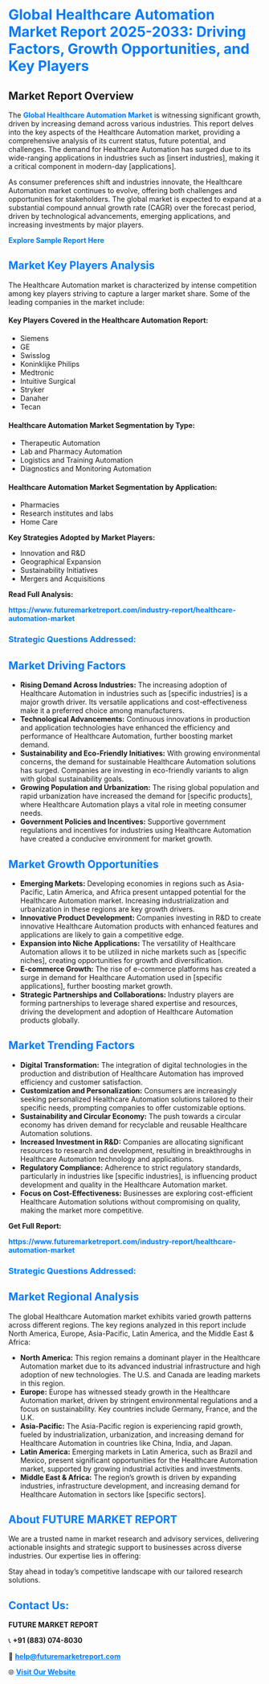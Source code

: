 <h1 style="color: #007BFF;">Global Healthcare Automation Market Report 2025-2033: Driving Factors, Growth Opportunities, and Key Players</h1>

<section id="overview">
<h2>Market Report Overview</h2>
<p>The <a href="https://www.futuremarketreport.com/industry-report/healthcare-automation-market" style="color: #007BFF; text-decoration: none;"><strong>Global Healthcare Automation Market</strong></a> is witnessing significant growth, driven by increasing demand across various industries. This report delves into the key aspects of the Healthcare Automation market, providing a comprehensive analysis of its current status, future potential, and challenges. The demand for Healthcare Automation has surged due to its wide-ranging applications in industries such as [insert industries], making it a critical component in modern-day [applications].</p>
<p>As consumer preferences shift and industries innovate, the Healthcare Automation market continues to evolve, offering both challenges and opportunities for stakeholders. The global market is expected to expand at a substantial compound annual growth rate (CAGR) over the forecast period, driven by technological advancements, emerging applications, and increasing investments by major players.</p>
</section>

<section id="overview">
<p><a href="https://www.futuremarketreport.com/request-sample/reportId=99514" style="color: #007BFF; text-decoration: none;"><strong>Explore Sample Report Here</strong></a></p>
</section>

<section id="key-players">
<h2 style="color: #007BFF;">Market Key Players Analysis</h2>
<p>The Healthcare Automation market is characterized by intense competition among key players striving to capture a larger market share. Some of the leading companies in the market include:</p>
<h4>Key Players Covered in the Healthcare Automation Report:</h4>
<ul><li>Siemens</li><li>GE</li><li>Swisslog</li><li>Koninklijke Philips</li><li>Medtronic</li><li>Intuitive Surgical</li><li>Stryker</li><li>Danaher</li><li>Tecan</li></ul>
<h4>Healthcare Automation Market Segmentation by Type:</h4>
<ul><li>Therapeutic Automation</li><li>Lab and Pharmacy Automation</li><li>Logistics and Training Automation</li><li>Diagnostics and Monitoring Automation</li></ul>

<h4>Healthcare Automation Market Segmentation by Application:</h4>
<ul><li>Pharmacies</li><li>Research institutes and labs</li><li>Home Care</li></ul>
<p><strong>Key Strategies Adopted by Market Players:</strong></p>
<ul>
<li>Innovation and R&D</li>
<li>Geographical Expansion</li>
<li>Sustainability Initiatives</li>
<li>Mergers and Acquisitions</li>
</ul>
</section>

<section>
<p><strong>Read Full Analysis: </strong></p><a href="https://www.futuremarketreport.com/industry-report/healthcare-automation-market" style="color: #007BFF; text-decoration: none;"><strong>https://www.futuremarketreport.com/industry-report/healthcare-automation-market</strong></a>
<h3 style="color: #007BFF;">Strategic Questions Addressed:</h3>
</section>

<section id="driving-factors">
<h2 style="color: #007BFF;">Market Driving Factors</h2>
<ul>
<li><strong>Rising Demand Across Industries:</strong> The increasing adoption of Healthcare Automation in industries such as [specific industries] is a major growth driver. Its versatile applications and cost-effectiveness make it a preferred choice among manufacturers.</li>
<li><strong>Technological Advancements:</strong> Continuous innovations in production and application technologies have enhanced the efficiency and performance of Healthcare Automation, further boosting market demand.</li>
<li><strong>Sustainability and Eco-Friendly Initiatives:</strong> With growing environmental concerns, the demand for sustainable Healthcare Automation solutions has surged. Companies are investing in eco-friendly variants to align with global sustainability goals.</li>
<li><strong>Growing Population and Urbanization:</strong> The rising global population and rapid urbanization have increased the demand for [specific products], where Healthcare Automation plays a vital role in meeting consumer needs.</li>
<li><strong>Government Policies and Incentives:</strong> Supportive government regulations and incentives for industries using Healthcare Automation have created a conducive environment for market growth.</li>
</ul>
</section>

<section id="growth-opportunities">
<h2 style="color: #007BFF;">Market Growth Opportunities</h2>
<ul>
<li><strong>Emerging Markets:</strong> Developing economies in regions such as Asia-Pacific, Latin America, and Africa present untapped potential for the Healthcare Automation market. Increasing industrialization and urbanization in these regions are key growth drivers.</li>
<li><strong>Innovative Product Development:</strong> Companies investing in R&D to create innovative Healthcare Automation products with enhanced features and applications are likely to gain a competitive edge.</li>
<li><strong>Expansion into Niche Applications:</strong> The versatility of Healthcare Automation allows it to be utilized in niche markets such as [specific niches], creating opportunities for growth and diversification.</li>
<li><strong>E-commerce Growth:</strong> The rise of e-commerce platforms has created a surge in demand for Healthcare Automation used in [specific applications], further boosting market growth.</li>
<li><strong>Strategic Partnerships and Collaborations:</strong> Industry players are forming partnerships to leverage shared expertise and resources, driving the development and adoption of Healthcare Automation products globally.</li>
</ul>
</section>

<section id="trending-factors">
<h2 style="color: #007BFF;">Market Trending Factors</h2>
<ul>
<li><strong>Digital Transformation:</strong> The integration of digital technologies in the production and distribution of Healthcare Automation has improved efficiency and customer satisfaction.</li>
<li><strong>Customization and Personalization:</strong> Consumers are increasingly seeking personalized Healthcare Automation solutions tailored to their specific needs, prompting companies to offer customizable options.</li>
<li><strong>Sustainability and Circular Economy:</strong> The push towards a circular economy has driven demand for recyclable and reusable Healthcare Automation solutions.</li>
<li><strong>Increased Investment in R&D:</strong> Companies are allocating significant resources to research and development, resulting in breakthroughs in Healthcare Automation technology and applications.</li>
<li><strong>Regulatory Compliance:</strong> Adherence to strict regulatory standards, particularly in industries like [specific industries], is influencing product development and quality in the Healthcare Automation market.</li>
<li><strong>Focus on Cost-Effectiveness:</strong> Businesses are exploring cost-efficient Healthcare Automation solutions without compromising on quality, making the market more competitive.</li>
</ul>
</section>

<section>
<p><strong>Get Full Report: </strong></p><a href="https://www.futuremarketreport.com/industry-report/healthcare-automation-market" style="color: #007BFF; text-decoration: none;"><strong>https://www.futuremarketreport.com/industry-report/healthcare-automation-market</strong></a>
<h3 style="color: #007BFF;">Strategic Questions Addressed:</h3>
</section>


<section id="regional-analysis">
<h2 style="color: #007BFF;">Market Regional Analysis</h2>
<p>The global Healthcare Automation market exhibits varied growth patterns across different regions. The key regions analyzed in this report include North America, Europe, Asia-Pacific, Latin America, and the Middle East & Africa:</p>
<ul>
<li><strong>North America:</strong> This region remains a dominant player in the Healthcare Automation market due to its advanced industrial infrastructure and high adoption of new technologies. The U.S. and Canada are leading markets in this region.</li>
<li><strong>Europe:</strong> Europe has witnessed steady growth in the Healthcare Automation market, driven by stringent environmental regulations and a focus on sustainability. Key countries include Germany, France, and the U.K.</li>
<li><strong>Asia-Pacific:</strong> The Asia-Pacific region is experiencing rapid growth, fueled by industrialization, urbanization, and increasing demand for Healthcare Automation in countries like China, India, and Japan.</li>
<li><strong>Latin America:</strong> Emerging markets in Latin America, such as Brazil and Mexico, present significant opportunities for the Healthcare Automation market, supported by growing industrial activities and investments.</li>
<li><strong>Middle East & Africa:</strong> The region’s growth is driven by expanding industries, infrastructure development, and increasing demand for Healthcare Automation in sectors like [specific sectors].</li>
</ul>
</section>

<footer>
<h2 style="color: #007BFF;">About FUTURE MARKET REPORT</h2>
<p>We are a trusted name in market research and advisory services, delivering actionable insights and strategic support to businesses across diverse industries. Our expertise lies in offering:</p>

<p>Stay ahead in today’s competitive landscape with our tailored research solutions.</p>

<h2 style="color: #007BFF;">Contact Us:</h2>
<p><strong>FUTURE MARKET REPORT</strong></p>
<p>📞 <strong>+91 (883) 074-8030</strong></p>
<p>📧 <strong><a href="mailto:help@futuremarketreport.com" style="color: #007BFF;">help@futuremarketreport.com</a></strong></p>
<p>🌐 <strong><a href="https://www.futuremarketreport.com/" style="color: #007BFF;">Visit Our Website</a></strong></p>
</footer>